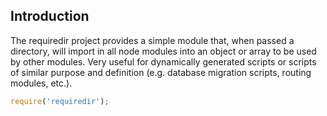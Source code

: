 ## Introduction

The requiredir project provides a simple module that, when passed a directory, will import in all node modules into an object or array to be used by other modules. Very useful for dynamically generated scripts or scripts of similar purpose and definition (e.g. database migration scripts, routing modules, etc.).

```js
require('requiredir');
```
